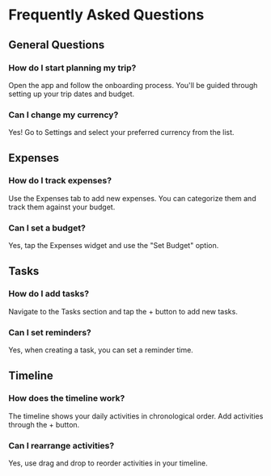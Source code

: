 # Frequently Asked Questions

## General Questions

### How do I start planning my trip?
Open the app and follow the onboarding process. You'll be guided through setting up your trip dates and budget.

### Can I change my currency?
Yes! Go to Settings and select your preferred currency from the list.

## Expenses

### How do I track expenses?
Use the Expenses tab to add new expenses. You can categorize them and track them against your budget.

### Can I set a budget?
Yes, tap the Expenses widget and use the "Set Budget" option.

## Tasks

### How do I add tasks?
Navigate to the Tasks section and tap the + button to add new tasks.

### Can I set reminders?
Yes, when creating a task, you can set a reminder time.

## Timeline

### How does the timeline work?
The timeline shows your daily activities in chronological order. Add activities through the + button.

### Can I rearrange activities?
Yes, use drag and drop to reorder activities in your timeline.

